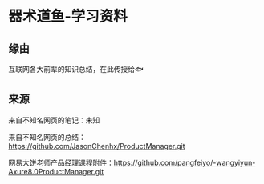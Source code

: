 # 器术道鱼-学习资料



## 缘由
互联网各大前辈的知识总结，在此传授给🐟



## 来源

来自不知名网页的笔记：未知

来自不知名网页的总结：https://github.com/JasonChenhx/ProductManager.git

网易大饼老师产品经理课程附件：https://github.com/pangfeiyo/-wangyiyun-Axure8.0ProductManager.git
